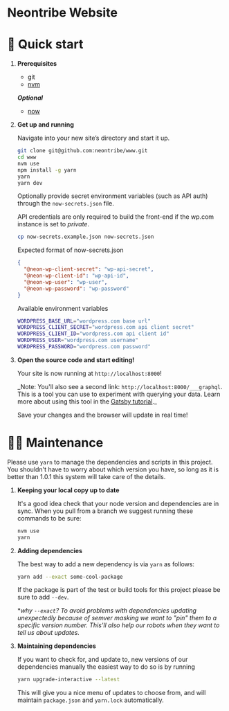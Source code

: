 # Neontribe Website

# 🚀 Quick start

1.  **Prerequisites**

    - git
    - [nvm](https://github.com/creationix/nvm)

    **_Optional_**

    - [now](https://github.com/zeit/now-cli)

2.  **Get up and running**

    Navigate into your new site’s directory and start it up.

    ```sh
    git clone git@github.com:neontribe/www.git
    cd www
    nvm use
    npm install -g yarn
    yarn
    yarn dev
    ```

    Optionally provide secret environment variables (such as API auth) through the `now-secrets.json` file.

    API credentials are only required to build the front-end if the wp.com instance is set to _private_.

    ```sh
    cp now-secrets.example.json now-secrets.json
    ```

    Expected format of now-secrets.json

    ```json
    {
      "@neon-wp-client-secret": "wp-api-secret",
      "@neon-wp-client-id": "wp-api-id",
      "@neon-wp-user": "wp-user",
      "@neon-wp-password": "wp-password"
    }
    ```

    Available environment variables

    ```sh
    WORDPRESS_BASE_URL="wordpress.com base url"
    WORDPRESS_CLIENT_SECRET="wordpress.com api client secret"
    WORDPRESS_CLIENT_ID="wordpress.com api client id"
    WORDPRESS_USER="wordpress.com username"
    WORDPRESS_PASSWORD="wordpress.com password"
    ```

3.  **Open the source code and start editing!**

    Your site is now running at `http://localhost:8000`!

    \_Note: You'll also see a second link: `http://localhost:8000/___graphql`. This is a tool you can use to experiment with querying your data. Learn more about using this tool in the [Gatsby tutorial](https://www.gatsbyjs.org/tutorial/part-five/#introducing-graphiql).\_

    Save your changes and the browser will update in real time!

# 👷‍♀️ Maintenance

Please use `yarn` to manage the dependencies and scripts in this project. You shouldn't have to worry about which version you have, so long as it is better than 1.0.1 this system will take care of the details.

1. **Keeping your local copy up to date**

   It's a good idea check that your node version and dependencies are in sync. When you pull from a branch we suggest running these commands to be sure:

   ```sh
   nvm use
   yarn
   ```

1. **Adding dependencies**

   The best way to add a new dependency is via `yarn` as follows:

   ```sh
   yarn add --exact some-cool-package
   ```

   If the package is part of the test or build tools for this project please be sure to add `--dev`.

   \*_why `--exact`? To avoid problems with dependencies updating unexpectedly because of semver masking we want to "pin" them to a specific version number. This'll also help our robots when they want to tell us about updates._

1. **Maintaining dependencies**

   If you want to check for, and update to, new versions of our dependencies manually the easiest way to do so is by running

   ```sh
   yarn upgrade-interactive --latest
   ```

   This will give you a nice menu of updates to choose from, and will maintain `package.json` and `yarn.lock` automatically.
